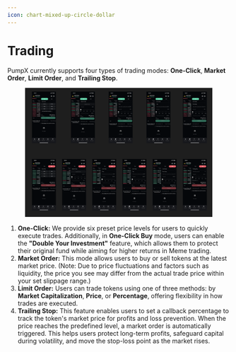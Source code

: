 ```yaml
---
icon: chart-mixed-up-circle-dollar
---
```


# Trading

PumpX currently supports four types of trading modes: **One-Click**, **Market Order**, **Limit Order**, and **Trailing Stop**.

<figure><img src=".gitbook/assets/image (3).png" alt=""><figcaption></figcaption></figure>

1. **One-Click:** We provide six preset price levels for users to quickly execute trades. Additionally, in **One-Click Buy** mode, users can enable the **"Double Your Investment"** feature, which allows them to protect their original fund while aiming for higher returns in Meme trading.
2. **Market Order:** This mode allows users to buy or sell tokens at the latest market price. (Note: Due to price fluctuations and factors such as liquidity, the price you see may differ from the actual trade price within your set slippage range.)
3. **Limit Order:** Users can trade tokens using one of three methods: by **Market Capitalization**, **Price**, or **Percentage**, offering flexibility in how trades are executed.
4. **Trailing Stop:** This feature enables users to set a callback percentage to track the token's market price for profits and loss prevention. When the price reaches the predefined level, a market order is automatically triggered. This helps users protect long-term profits, safeguard capital during volatility, and move the stop-loss point as the market rises.
